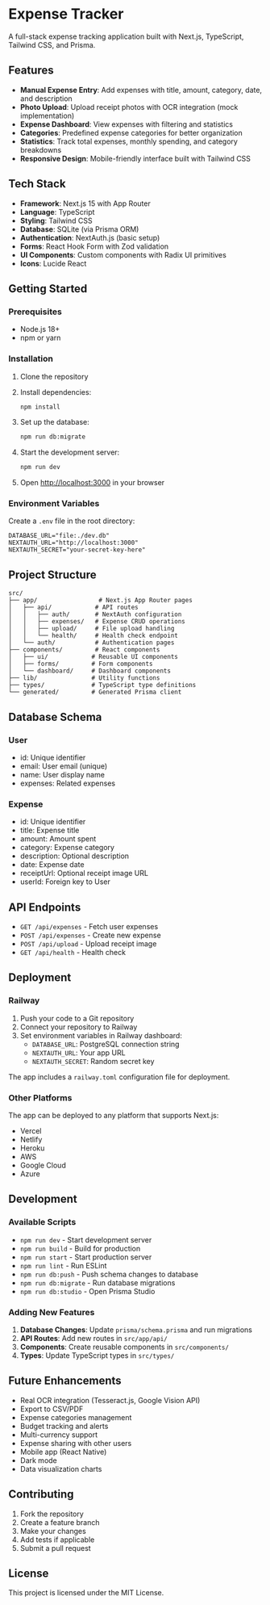 # Expense Tracker

A full-stack expense tracking application built with Next.js, TypeScript, Tailwind CSS, and Prisma.

## Features

- **Manual Expense Entry**: Add expenses with title, amount, category, date, and description
- **Photo Upload**: Upload receipt photos with OCR integration (mock implementation)
- **Expense Dashboard**: View expenses with filtering and statistics
- **Categories**: Predefined expense categories for better organization
- **Statistics**: Track total expenses, monthly spending, and category breakdowns
- **Responsive Design**: Mobile-friendly interface built with Tailwind CSS

## Tech Stack

- **Framework**: Next.js 15 with App Router
- **Language**: TypeScript
- **Styling**: Tailwind CSS
- **Database**: SQLite (via Prisma ORM)
- **Authentication**: NextAuth.js (basic setup)
- **Forms**: React Hook Form with Zod validation
- **UI Components**: Custom components with Radix UI primitives
- **Icons**: Lucide React

## Getting Started

### Prerequisites

- Node.js 18+ 
- npm or yarn

### Installation

1. Clone the repository
2. Install dependencies:
   ```bash
   npm install
   ```

3. Set up the database:
   ```bash
   npm run db:migrate
   ```

4. Start the development server:
   ```bash
   npm run dev
   ```

5. Open [http://localhost:3000](http://localhost:3000) in your browser

### Environment Variables

Create a `.env` file in the root directory:

```env
DATABASE_URL="file:./dev.db"
NEXTAUTH_URL="http://localhost:3000"
NEXTAUTH_SECRET="your-secret-key-here"
```

## Project Structure

```
src/
├── app/                 # Next.js App Router pages
│   ├── api/            # API routes
│   │   ├── auth/       # NextAuth configuration
│   │   ├── expenses/   # Expense CRUD operations
│   │   ├── upload/     # File upload handling
│   │   └── health/     # Health check endpoint
│   └── auth/           # Authentication pages
├── components/         # React components
│   ├── ui/            # Reusable UI components
│   ├── forms/         # Form components
│   └── dashboard/     # Dashboard components
├── lib/               # Utility functions
├── types/             # TypeScript type definitions
└── generated/         # Generated Prisma client
```

## Database Schema

### User
- id: Unique identifier
- email: User email (unique)
- name: User display name
- expenses: Related expenses

### Expense
- id: Unique identifier
- title: Expense title
- amount: Amount spent
- category: Expense category
- description: Optional description
- date: Expense date
- receiptUrl: Optional receipt image URL
- userId: Foreign key to User

## API Endpoints

- `GET /api/expenses` - Fetch user expenses
- `POST /api/expenses` - Create new expense
- `POST /api/upload` - Upload receipt image
- `GET /api/health` - Health check

## Deployment

### Railway

1. Push your code to a Git repository
2. Connect your repository to Railway
3. Set environment variables in Railway dashboard:
   - `DATABASE_URL`: PostgreSQL connection string
   - `NEXTAUTH_URL`: Your app URL
   - `NEXTAUTH_SECRET`: Random secret key

The app includes a `railway.toml` configuration file for deployment.

### Other Platforms

The app can be deployed to any platform that supports Next.js:
- Vercel
- Netlify
- Heroku
- AWS
- Google Cloud
- Azure

## Development

### Available Scripts

- `npm run dev` - Start development server
- `npm run build` - Build for production
- `npm run start` - Start production server
- `npm run lint` - Run ESLint
- `npm run db:push` - Push schema changes to database
- `npm run db:migrate` - Run database migrations
- `npm run db:studio` - Open Prisma Studio

### Adding New Features

1. **Database Changes**: Update `prisma/schema.prisma` and run migrations
2. **API Routes**: Add new routes in `src/app/api/`
3. **Components**: Create reusable components in `src/components/`
4. **Types**: Update TypeScript types in `src/types/`

## Future Enhancements

- Real OCR integration (Tesseract.js, Google Vision API)
- Export to CSV/PDF
- Expense categories management
- Budget tracking and alerts
- Multi-currency support
- Expense sharing with other users
- Mobile app (React Native)
- Dark mode
- Data visualization charts

## Contributing

1. Fork the repository
2. Create a feature branch
3. Make your changes
4. Add tests if applicable
5. Submit a pull request

## License

This project is licensed under the MIT License.